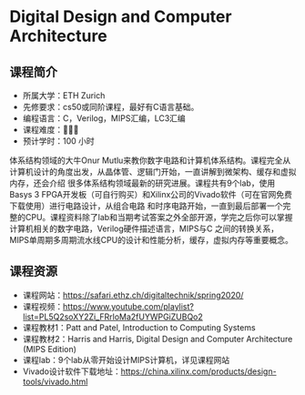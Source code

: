 # Digital Design and Computer Architecture

## 课程简介

- 所属大学：ETH Zurich
- 先修要求：cs50或同阶课程，最好有C语言基础。
- 编程语言：C，Verilog，MIPS汇编，LC3汇编
- 课程难度：🌟🌟🌟
- 预计学时：100 小时

体系结构领域的大牛Onur Mutlu来教你数字电路和计算机体系结构。课程完全从计算机设计的角度出发，从晶体管、逻辑门开始，一直讲解到微架构、缓存和虚拟内存，还会介绍
很多体系结构领域最新的研究进展。课程共有9个lab，使用Basys 3 FPGA开发板（可自行购买）和Xilinx公司的Vivado软件（可在官网免费下载使用）进行电路设计，从组合电路
和时序电路开始，一直到最后部署一个完整的CPU。课程资料除了lab和当期考试答案之外全部开源，学完之后你可以掌握计算机相关的数字电路，Verilog硬件描述语言，MIPS与C
之间的转换关系，MIPS单周期多周期流水线CPU的设计和性能分析，缓存，虚拟内存等重要概念。

## 课程资源

- 课程网站：https://safari.ethz.ch/digitaltechnik/spring2020/
- 课程视频：https://www.youtube.com/playlist?list=PL5Q2soXY2Zi_FRrloMa2fUYWPGiZUBQo2
- 课程教材1：Patt and Patel, Introduction to Computing Systems 
- 课程教材2：Harris and Harris, Digital Design and Computer Architecture (MIPS Edition)
- 课程lab：9个lab从零开始设计MIPS计算机，详见课程网站
- Vivado设计软件下载地址：https://china.xilinx.com/products/design-tools/vivado.html
